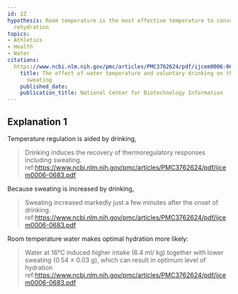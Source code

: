 ```yaml
---
id: 2Z
hypothesis: Room temperature is the most effective temperature to consume water for
  rehydration
topics:
- Athletics
- Health
- Water
citations:
  https://www.ncbi.nlm.nih.gov/pmc/articles/PMC3762624/pdf/ijcem0006-0683.pdf:
    title: The effect of water temperature and voluntary drinking on the post rehydration
      sweating
    published_date: 
    publication_title: National Center for Biotechnology Information
---
```

## Explanation 1

Temperature regulation is aided by drinking,

> Drinking induces the recovery of thermoregulatory responses including sweating.
> ref:https://www.ncbi.nlm.nih.gov/pmc/articles/PMC3762624/pdf/ijcem0006-0683.pdf

Because sweating is increased by drinking,

> Sweating increased markedly just a few minutes after the onset of drinking.
> ref:https://www.ncbi.nlm.nih.gov/pmc/articles/PMC3762624/pdf/ijcem0006-0683.pdf

Room temperature water makes optimal hydration more likely:

> Water at 16°C induced higher intake (6.4 ml/ kg) together with lower sweating (0.54 ± 0.03 g), which can result in optimum level of hydration
> ref:https://www.ncbi.nlm.nih.gov/pmc/articles/PMC3762624/pdf/ijcem0006-0683.pdf


